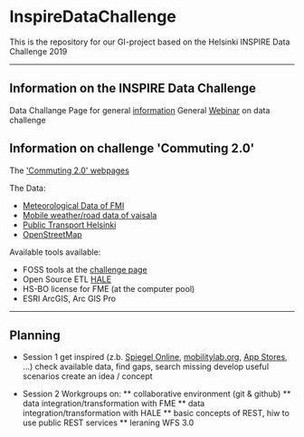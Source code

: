 # InspireDataChallenge
This is the repository for our GI-project based on the Helsinki INSPIRE Data Challenge 2019

---
## Information on the INSPIRE Data Challenge

Data Challange Page for general [information](https://challenge.inspire-helsinki-2019.fi/)
General [Webinar](https://www.youtube.com/watch?v=KzuaqJ7gImg) on data challenge 

## Information on challenge 'Commuting 2.0'
The ['Commuting 2.0' webpages](https://challenge.inspire-helsinki-2019.fi/commuting20.html)

The Data:
* [Meteorological Data of FMI](http://beta.fmi.fi/data/3/wfs/sofp)
* [Mobile weather/road data of vaisala](https://apigtw.vaisala.com/wfs-3/)
* [Public Transport Helsinki](https://www.hsl.fi/en/opendata)
* [OpenStreetMap](https://www.openstreetmap.org)

Available tools available:
* FOSS tools at the [challenge page](https://challenge.inspire-helsinki-2019.fi/tools-opensource.html)
* Open Source ETL [HALE](https://www.wetransform.to/products/halestudio/)
* HS-BO license for FME (at the computer pool)
* ESRI ArcGIS, Arc GIS Pro

---
## Planning

* Session 1
  get inspired (z.b. [Spiegel Online](https://www.spiegel.de/wirtschaft/service/mobilitaet-in-vilnius-app-trafi-revolutioniert-den-stadtverkehr-a-1196674.html), [mobilitylab.org](https://mobilitylab.org/2018/08/31/here-are-the-three-best-public-transit-apps/), [App Stores](https://play.google.com), ...)
  check available data, find gaps, search missing
  develop useful scenarios
  create an idea / concept
  
* Session 2
  Workgroups on:
  ** collaborative environment (git & github)
  ** data integration/transformation with FME
  ** data integration/transformation with HALE
  ** basic concepts of REST, hiw to use public REST services
  ** leraning WFS 3.0
